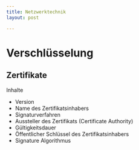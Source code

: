 ```yaml
---
title: Netzwerktechnik
layout: post

---
```


# Verschlüsselung

## Zertifikate
Inhalte
- Version
- Name des Zertifikatsinhabers
- Signaturverfahren
- Aussteller des Zertifikats (Certificate Authority)
- Gültigkeitsdauer
- Öffentlicher Schlüssel des Zertifikatsinhabers
- Signature Algorithmus

